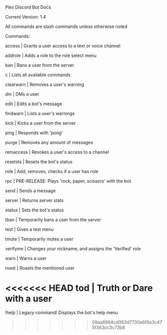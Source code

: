 Plex Discord Bot Docs

Current Version: 1.4

All commands are slash commands unless otherwise noted

Commands:

access      |   Grants a user access to a text or voice channel

addrole     |   Adds a role to the role select menu

ban         |   Bans a user from the server

c           |   Lists all available commands

clearwarn   |   Removes a user's warning

dm          |   DMs a user

edit        |   Edits a bot's message

findwarn    |   Lists a user's warnings

kick        |   Kicks a user from the server

ping        |   Responds with 'pong'

purge       |   Removes any amount of messages

remaccess   |   Revokes a user's access to a channel

resetsts    |   Resets the bot's status

role        |   Add, removes, checks if a user has role

rpc         |   PRE-RELEASE: Plays 'rock, paper, scissors' with the bot

send        |   Sends a message

server      |   Returns server stats

status      |   Sets the bot's status

tban        |   Temporarily bans a user from the server

test        |   Gives a test menu

tmute       |   Temporarily mutes a user

verifyme    |   Changes your nickname, and assigns the 'Verified' role

warn        |   Warns a user

roast       |   Roasts the mentioned user

<<<<<<< HEAD
tod         |   Truth or Dare with a user
=======
!help       |   Legacy command! Displays the bot's help menu
>>>>>>> 09aa6964cd063d7730e6f9a3c475f363cc3c73b8

